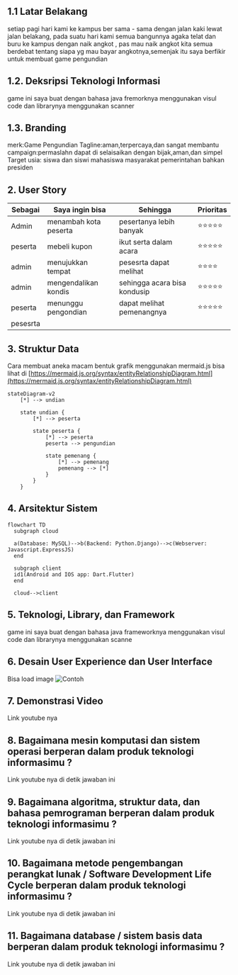 ## 1.1 Latar Belakang

setiap  pagi hari kami ke kampus ber sama - sama dengan jalan kaki lewat jalan belakang,
pada suatu hari kami semua bangunnya agaka telat dan buru ke kampus dengan naik angkot ,
pas mau naik angkot kita semua berdebat tentang siapa yg mau bayar angkotnya,semenjak itu 
saya berfikir untuk membuat game pengundian

## 1.2. Deksripsi Teknologi Informasi

game ini saya buat dengan  bahasa java 
fremorknya menggunakan visul code dan 
librarynya menggunakan scanner

## 1.3. Branding

merk:Game Pengundian
Tagline:aman,terpercaya,dan sangat membantu
campaign:permaslahn dapat di selaisaikan dengan bijak,aman,dan simpel
Target usia:
siswa dan siswi
mahasiswa
masyarakat
pemerintahan 
bahkan presiden

## 2. User Story

Sebagai | Saya ingin bisa | Sehingga | Prioritas
---|---|---|---
Admin| menambah kota peserta | pesertanya lebih banyak | ⭐⭐⭐⭐⭐
peserta|mebeli kupon|ikut serta dalam acara|⭐⭐⭐⭐⭐
admin|menujukkan tempat|pesesrta dapat melihat|⭐⭐⭐⭐
admin|mengendalikan kondis|sehingga acara bisa kondusip|⭐⭐⭐⭐⭐
peserta|menunggu pengondian|dapat melihat pemenangnya|⭐⭐⭐⭐⭐
pesesrta|

## 3. Struktur Data

Cara membuat aneka macam bentuk grafik menggunakan mermaid.js bisa lihat di [https://mermaid.js.org/syntax/entityRelationshipDiagram.html](https://mermaid.js.org/syntax/entityRelationshipDiagram.html) 

```mermaid
stateDiagram-v2
    [*] --> undian

    state undian {
        [*] --> peserta

        state peserta {
            [*] --> peserta
            peserta --> pengundian

            state pemenang {
                [*] --> pemenang
                pemenang --> [*]
            }
        }
    }
```

## 4. Arsitektur Sistem

```mermaid
flowchart TD
  subgraph cloud

  a(Database: MySQL)-->b(Backend: Python.Django)-->c(Webserver: Javascript.ExpressJS)
  end

  subgraph client
  id1(Android and IOS app: Dart.Flutter)
  end

  cloud-->client

```

## 5. Teknologi, Library, dan Framework

game ini saya buat dengan  bahasa java 
frameworknya menggunakan visul code dan 
librarynya menggunakan scanne

## 6. Desain User Experience dan User Interface

Bisa load image 
![Contoh](https://fastly.picsum.photos/id/318/536/354.jpg?hmac=Ixy-wle80nudIR_cmnF1iY2y6rMUH7_9sk-BP1fTpM8)

## 7. Demonstrasi Video

Link youtube nya

## 8. Bagaimana mesin komputasi dan sistem operasi berperan dalam produk teknologi informasimu ?

Link youtube nya di detik jawaban ini

## 9. Bagaimana algoritma, struktur data, dan bahasa pemrograman berperan dalam produk teknologi informasimu ?

Link youtube nya di detik jawaban ini

## 10. Bagaimana metode pengembangan perangkat lunak / Software Development Life Cycle berperan dalam produk teknologi informasimu ?

Link youtube nya di detik jawaban ini

## 11. Bagaimana database / sistem basis data berperan dalam produk teknologi informasimu ?

Link youtube nya di detik jawaban ini
